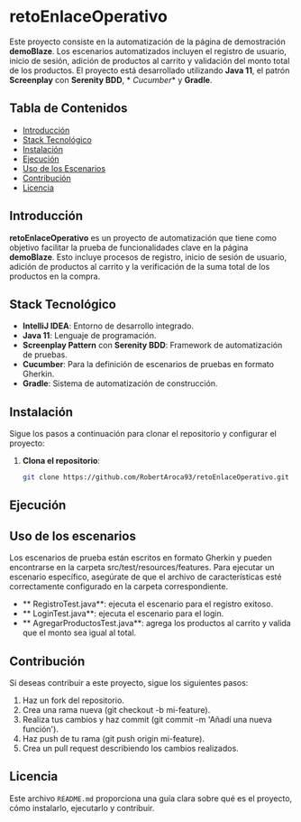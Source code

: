 # retoEnlaceOperativo

Este proyecto consiste en la automatización de la página de demostración **demoBlaze**. Los escenarios automatizados
incluyen el registro de usuario, inicio de sesión, adición de productos al carrito y validación del monto total de los
productos. El proyecto está desarrollado utilizando **Java 11**, el patrón **Screenplay** con **Serenity BDD**, *
*Cucumber** y **Gradle**.

## Tabla de Contenidos

- [Introducción](#introducción)
- [Stack Tecnológico](#stack-tecnológico)
- [Instalación](#instalación)
- [Ejecución](#ejecución)
- [Uso de los Escenarios](#uso-de-los-escenarios)
- [Contribución](#contribución)
- [Licencia](#licencia)

## Introducción

**retoEnlaceOperativo** es un proyecto de automatización que tiene como objetivo facilitar la prueba de funcionalidades
clave en la página **demoBlaze**. Esto incluye procesos de registro, inicio de sesión de usuario, adición de productos
al carrito y la verificación de la suma total de los productos en la compra.

## Stack Tecnológico

- **IntelliJ IDEA**: Entorno de desarrollo integrado.
- **Java 11**: Lenguaje de programación.
- **Screenplay Pattern** con **Serenity BDD**: Framework de automatización de pruebas.
- **Cucumber**: Para la definición de escenarios de pruebas en formato Gherkin.
- **Gradle**: Sistema de automatización de construcción.

## Instalación

Sigue los pasos a continuación para clonar el repositorio y configurar el proyecto:

1. **Clona el repositorio**:
   ```bash
   git clone https://github.com/RobertAroca93/retoEnlaceOperativo.git

## Ejecución

## Uso de los escenarios

Los escenarios de prueba están escritos en formato Gherkin y pueden encontrarse en la carpeta
src/test/resources/features.
Para ejecutar un escenario específico, asegúrate de que el archivo de características esté correctamente configurado en
la carpeta correspondiente.

- ** RegistroTest.java**: ejecuta el escenario para el registro exitoso.
- ** LoginTest.java**: ejecuta el escenario para el login.
- ** AgregarProductosTest.java**: agrega los productos al carrito y valida que el monto sea igual al total.

## Contribución

Si deseas contribuir a este proyecto, sigue los siguientes pasos:

1. Haz un fork del repositorio.
2. Crea una rama nueva (git checkout -b mi-feature).
3. Realiza tus cambios y haz commit (git commit -m 'Añadí una nueva función').
4. Haz push de tu rama (git push origin mi-feature).
5. Crea un pull request describiendo los cambios realizados.

## Licencia

Este archivo `README.md` proporciona una guía clara sobre qué es el proyecto, cómo instalarlo, ejecutarlo y contribuir.

